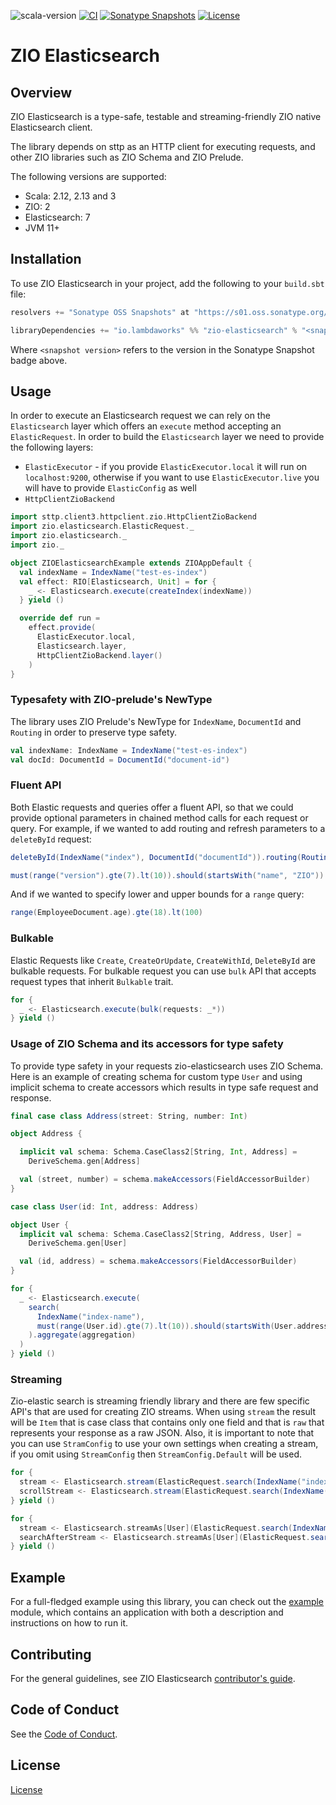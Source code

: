 ![scala-version][scala-version-badge]
[![CI](https://github.com/lambdaworks/zio-elasticsearch/actions/workflows/ci.yml/badge.svg)](https://github.com/lambdaworks/zio-elasticsearch/actions/workflows/ci.yml)
[![Sonatype Snapshots](https://img.shields.io/nexus/s/https/s01.oss.sonatype.org/io.lambdaworks/zio-elasticsearch_2.13.svg?label=Sonatype%20Snapshot)](https://s01.oss.sonatype.org/content/repositories/snapshots/io/lambdaworks/zio-elasticsearch_2.13/)
[![License](https://img.shields.io/badge/License-Apache%202.0-blue.svg)](https://opensource.org/licenses/Apache-2.0)

# ZIO Elasticsearch

## Overview

ZIO Elasticsearch is a type-safe, testable and streaming-friendly ZIO native Elasticsearch client.

The library depends on sttp as an HTTP client for executing requests, and other ZIO libraries such as ZIO Schema and ZIO Prelude.

The following versions are supported:
- Scala: 2.12, 2.13 and 3
- ZIO: 2
- Elasticsearch: 7
- JVM 11+

## Installation

To use ZIO Elasticsearch in your project, add the following to your `build.sbt` file:

```scala
resolvers += "Sonatype OSS Snapshots" at "https://s01.oss.sonatype.org/content/repositories/snapshots"

libraryDependencies += "io.lambdaworks" %% "zio-elasticsearch" % "<snapshot version>"
```

Where `<snapshot version>` refers to the version in the Sonatype Snapshot badge above.

## Usage

In order to execute an Elasticsearch request we can rely on the `Elasticsearch` layer which offers an `execute` method accepting an `ElasticRequest`. In order to build the `Elasticsearch` layer we need to provide the following layers:

- `ElasticExecutor` - if you provide `ElasticExecutor.local` it will run on `localhost:9200`, otherwise if you want to use `ElasticExecutor.live` you will have to provide `ElasticConfig` as well
- `HttpClientZioBackend`

```scala
import sttp.client3.httpclient.zio.HttpClientZioBackend
import zio.elasticsearch.ElasticRequest._
import zio.elasticsearch._
import zio._

object ZIOElasticsearchExample extends ZIOAppDefault {
  val indexName = IndexName("test-es-index")
  val effect: RIO[Elasticsearch, Unit] = for {
    _ <- Elasticsearch.execute(createIndex(indexName))
  } yield ()

  override def run =
    effect.provide(
      ElasticExecutor.local,
      Elasticsearch.layer,
      HttpClientZioBackend.layer()
    )
}
```


### Typesafety with ZIO-prelude's NewType

The library uses ZIO Prelude's NewType for `IndexName`, `DocumentId` and `Routing` in order to preserve type safety.

```scala
val indexName: IndexName = IndexName("test-es-index")
val docId: DocumentId = DocumentId("document-id")
```

### Fluent API

Both Elastic requests and queries offer a fluent API, so that we could provide optional parameters in chained method calls for each request or query. For example, if we wanted to add routing and refresh parameters to a `deleteById` request:

```scala
deleteById(IndexName("index"), DocumentId("documentId")).routing(Routing("routing")).refreshTrue

must(range("version").gte(7).lt(10)).should(startsWith("name", "ZIO"))
```

And if we wanted to specify lower and upper bounds for a `range` query:

```scala
range(EmployeeDocument.age).gte(18).lt(100)
```

### Bulkable

Elastic Requests like `Create`, `CreateOrUpdate`, `CreateWithId`, `DeleteById` are bulkable requests. For bulkable request you can use `bulk` API that accepts request types that inherit `Bulkable` trait.

```scala
for {
  _ <- Elasticsearch.execute(bulk(requests: _*)) 
} yield ()
```

### Usage of ZIO Schema and its accessors for type safety

To provide type safety in your requests zio-elasticsearch uses ZIO Schema. Here is an example of creating schema for custom type `User` and using implicit schema to create accessors which results in type safe request and response.

```scala
final case class Address(street: String, number: Int)

object Address {

  implicit val schema: Schema.CaseClass2[String, Int, Address] =
    DeriveSchema.gen[Address]

  val (street, number) = schema.makeAccessors(FieldAccessorBuilder)
}

case class User(id: Int, address: Address)

object User {
  implicit val schema: Schema.CaseClass2[String, Address, User] =
    DeriveSchema.gen[User]

  val (id, address) = schema.makeAccessors(FieldAccessorBuilder)
}

for {
  _ <- Elasticsearch.execute(
    search(
      IndexName("index-name"),
      must(range(User.id).gte(7).lt(10)).should(startsWith(User.address.name, "ZIO"))
    ).aggregate(aggregation)
  )
} yield ()
```

### Streaming

Zio-elastic search is streaming friendly library and there are few specific API's that are used for creating ZIO streams. When using `stream` the result will be `Item` that is case class that contains only one field and that is `raw` that represents your response as a raw JSON. Also, it is important to note that you can use `StramConfig` to use your own settings when creating a stream, if you omit using `StreamConfig` then `StreamConfig.Default` will be used.

```scala
for {
  stream <- Elasticsearch.stream(ElasticRequest.search(IndexName("index"), range("id").gte(5)))
  scrollStream <- Elasticsearch.stream(ElasticRequest.search(IndexName("index"), range("id").gte(5)), StreamConfig.Scroll)
} yield ()
```

```scala
for {
  stream <- Elasticsearch.streamAs[User](ElasticRequest.search(IndexName("index"), range(User.id).gte(5)))
  searchAfterStream <- Elasticsearch.streamAs[User](ElasticRequest.search(IndexName("index"), range(User.id).gte(5)), StreamConfig.SearchAfter)
} yield ()
```

## Example

For a full-fledged example using this library, you can check out the [example](modules/example) module, which contains an application with both a description and instructions on how to run it.

## Contributing

For the general guidelines, see ZIO Elasticsearch [contributor's guide](https://lambdaworks.github.io/zio-elasticsearch/about/about_contributing).

## Code of Conduct

See the [Code of Conduct](https://lambdaworks.github.io/zio-elasticsearch/about/about_code_of_conduct).

## License
[License](LICENSE)


[scala-version-badge]: https://img.shields.io/badge/scala-2.13.10-blue?logo=scala&color=red
